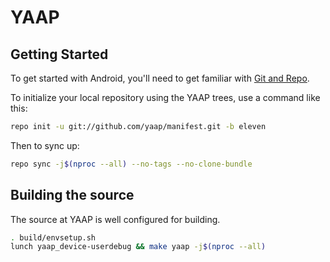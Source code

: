YAAP
==============

Getting Started
---------------

To get started with Android, you'll need to get
familiar with [Git and Repo](http://source.android.com/source/using-repo.html).

To initialize your local repository using the YAAP trees, use a command like this:

```bash
repo init -u git://github.com/yaap/manifest.git -b eleven
```
Then to sync up:
```bash
repo sync -j$(nproc --all) --no-tags --no-clone-bundle
```

Building the source
---------------

The source at YAAP is well configured for building.

```bash
. build/envsetup.sh
lunch yaap_device-userdebug && make yaap -j$(nproc --all)
```
